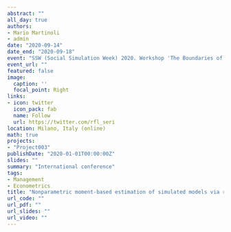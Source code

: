 ```yaml
---
abstract: ""
all_day: true
authors:
- Mario Martinoli
- admin
date: "2020-09-14"
date_end: "2020-09-18"
event: "SSW (Social Simulation Week) 2020. Workshop 'The Boundaries of Agent-Based Modelling'"
event_url: ""
featured: false
image:
  caption: ''
  focal_point: Right
links:
- icon: twitter
  icon_pack: fab
  name: Follow
  url: https://twitter.com/rfl_seri
location: Milano, Italy (online)
math: true
projects:
- "Project003"
publishDate: "2020-01-01T00:00:00Z"
slides: ""
summary: "International conference"
tags:
- Management
- Econometrics
title: "Nonparametric moment-based estimation of simulated models via regularized regression"
url_code: ""
url_pdf: ""
url_slides: ""
url_video: ""
---
```

